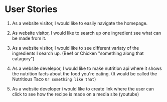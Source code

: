 # User Stories

1. As a website visitor, I would like to easily navigate the homepage.

2. As website visitor, I would like to search up one ingredient see what can be made from it.

3. As a website visitor, I would like to see different variaty of the ingredients I search up. (Beef or Chicken "something along that catagory")

4. As a website develepor,  I would like to make nutrition api where it shows the nutrition facts about the food you're eating. (It would be called the Nutritious Taco `Or something like that`)

5. As a website developer i would like to create link where the user can click to see how the recipe is made on a media site (youtube)